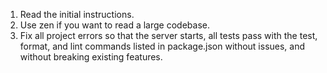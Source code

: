 1. Read the initial instructions.
2. Use zen if you want to read a large codebase.
3. Fix all project errors so that the server starts, all tests pass with the test, format, and lint commands listed in package.json without issues, and without breaking existing features.

